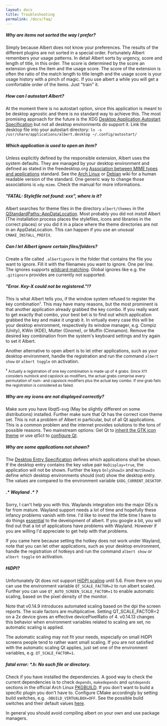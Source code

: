 ```yaml
---
layout: docs
title: Troubleshooting
permalink: /docs/faq/
---
```


##### Why are items not sorted the way I prefer?

Simply because Albert does not know your preferences. The results of the different plugins are not sorted in a special order. Fortunately Albert remembers your usage patterns. In detail Albert sorts by urgency, score and length of title, in this order. The score is determined by the score an extension gives the item and the usage score. The score of the extension is often the ratio of the match length to title length and the usage score is your usage history with a pinch of magic. If you use albert a while you will get a comfortable order of the items. Just "train" it.

##### How can I autostart Albert?

At the moment there is no autostart option, since this application is meant to be desktop agnostic and there is no standard way to achieve this. The most promising approach for the future is the XDG [Desktop Application Autostart Specification](http://standards.freedesktop.org/autostart-spec/autostart-spec-latest.html) but not all desktop environments do support it. Link the desktop file into your autostart directory: `ln -s /usr/share/applications/albert.desktop ~/.config/autostart/`

##### Which application is used to open an item?

Unless explicitly defined by the responsible extension, Albert uses the system defaults. They are managed by your desktop environment and defined as stated in the freedesktop.org [Association between MIME types and applications](http://standards.freedesktop.org/mime-apps-spec/mime-apps-spec-1.0.html) standard. See the [Arch Linux](https://wiki.archlinux.org/index.php/Default_applications#MIME_types_and_desktop_entries) or [Debian](https://wiki.debian.org/MIME) wiki for a human readable version of the standard. One generic way to change those associations is `xdg-mime`. Check the manual for more informations.

##### "FATAL: Stylefile not found: xxx", where is it?

Albert searches for theme files in the directory `albert/themes` in the [QStandardPaths::AppDataLocation](http://doc.qt.io/qt-5/qstandardpaths.html#StandardLocation-enum). Most probably you did not *install* Albert (The installation process places the stylefiles, icons and libraries in the correct places) or you did it in a place where the theme directories are not in an AppDataLocation. This can happen if you use an unusual `CMAKE_INSTALL_PREFIX`.

##### Can I let Albert ignore certain files/folders?

Create a file called `.albertignore` in the folder that contains the file you want to ignore. Fill it with the filenames you want to ignore. One per line. The ignores supports [wildcard matching](http://doc.qt.io/qt-5/qregexp.html#wildcard-matching). Global ignores like e.g. the `.gitignore` provides are currently not supported.

##### "Error. Key-X could not be registered."!?

This is what Albert tells you, if the window system refused to register the key combination¹. This may have many reasons, but the most prominent is that another application already grabbed the key combo. If you really want to get exactly that combo, your best bet is to find out which application grabbed the key and make it ungrab it. In virtually every case this will be your desktop environment, respectively its window manager, e.g. Compiz (Unity), KWin (KDE), Mutter (Gnome), or Muffin (Cinnamon). Remove the desired key combination from the system's keyboard settings and try again to set it Albert.

Another alternative to open albert is to let other applications, such as your desktop environment, handle the registration and run the command `albert show` or `albert toggle` on activation.

**¹** <span style="font-size: 12px">Actually a registration of one key combination is made up of 4 grabs. Since X11 considers numlock and capslock as modifiers, the actual grabs comprise every permutation of num- and capslock modifiers plus the actual key combo. If one grab fails the registration is considered as failed.</span>

##### Why are my icons are not displayed correctly?

Make sure you have libqt5-svg (May be slightly different on some distributions) installed. Further make sure that Qt has the correct icon theme set. This is not a problem of Albert in particular, but of all Qt applications. This is a common problem and the internet provides solutions to the tons of possible reasons. Two mainstream options: Get Qt to [inherit the GTK icon theme](https://wiki.archlinux.org/index.php/Uniform_look_for_Qt_and_GTK_applications#Using_a_GTK.2B_icon_theme_in_Qt_apps) or use qt5ct to [configure Qt](https://wiki.archlinux.org/index.php/qt#Configuration_of_Qt5_apps_under_environments_other_than_KDE_Plasma).

##### Why are some applications not shown?

The [Desktop Entry Specification](https://specifications.freedesktop.org/desktop-entry-spec/latest/) defines which applications shall be shown. If the desktop entry contains the key value pair `NoDisplay=true`, the application will not be shown. Further the keys `OnlyShowIn` and `NotShowIn` define which desktop environments should (not) show the desktop entry. The values are compared to the environment variable `$XDG_CURRENT_DESKTOP`.

##### .\* Wayland .\* ?

Sorry, I can't help you with this. Waylands integration into the major DEs is far from mature. Wayland support needs a lot of time and hopefully these infancy problems vanish with time. I'd like to invest the little time I have to do things [essential](https://en.wikipedia.org/wiki/No_Silver_Bullet) to the development of albert. If you google a bit, you will find out that a lot of applications have problems with Wayland. However if you are willing I'd appreciate to get help with that problems.

If you came here because setting the hotkey does not work under Wayland, note that you can let other applications, such as your desktop environment, handle the registration of hotkeys and run the command `albert show` or `albert toggle` on activation.

##### HiDPI?
 
Unfortunately Qt does not support [HiDPI scaling](http://doc.qt.io/qt-5/highdpi.html) until 5.6. From there on you can use the environment variable `QT_SCALE_FACTOR=2` to run albert scaled. Further you can use `QT_AUTO_SCREEN_SCALE_FACTOR=1` to enable automatic scaling, based on the pixel density of the monitor.

Note that v0.14.9 introduces automated scaling based on the dpi the screen reports. The scale factors are multiplicative. Setting QT_SCALE_FACTOR=2 on a 2x device gives an effective devicePixelRatio of 4. v0.14.13 changes this behavior when environment variables related to scaling are set, no automatic scaling is applied.

The automatic scaling may not fit your needs, especially on small HiDPI screens people tend to rather want small scaling. If you are not satisfied with the automatic scaling Qt applies, just set one of the environment variables, e.g. `QT_SCALE_FACTOR=1`.

##### fatal error: \*.h: No such file or directory.

Check if you have installed the dependencies. A good way to check the current dependencies is to check `depends`, `makedepends` and `optdepends` sections in the official Arch Linux [PKGBUILD](https://aur.archlinux.org/cgit/aur.git/tree/PKGBUILD?h=albert). If you don't want to build a specific plugin you don't have to. Configure CMake accordingly by setting build switches, e.g. `-DBUILD_VIRTUALBOX=OFF`. See the possible build switches and their default values [here](https://github.com/albertlauncher/plugins/blob/master/CMakeLists.txt).

In general you should avoid compiling albert on your own and use package managers.
